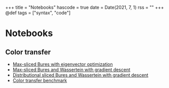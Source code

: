 +++
title = "Notebooks"
hascode = true
date = Date(2021, 7, 1)
rss = ""
+++
@def tags = ["syntax", "code"]

# Notebooks
## Color transfer
* [Max-sliced Bures with eigenvector optimization](/color_transfer_eig/)
* [Max-sliced Bures and Wassertein with gradient descent](/color_transfer_ms/)
* [Distributional sliced Bures and Wassertein with gradient descent](/color_transfer_ds/)
* [Color transfer benchmark](/color_transfer_benchmark/)
<!-- * [menu 2](/menu2/) -->
<!-- * [menu 3](/menu3/) -->